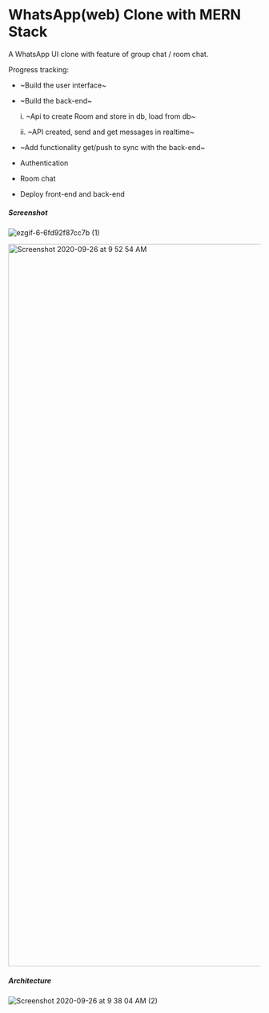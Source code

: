 # WhatsApp(web) Clone with MERN Stack 
  
A WhatsApp UI clone with feature of group chat / room chat. 


Progress tracking: 
- ~Build the user interface~
- ~Build the back-end~

    i. ~Api to create Room and store in db, load from db~

    ii. ~API created, send and get messages in realtime~

- ~Add functionality get/push to sync with the back-end~
- Authentication
- Room chat
- Deploy front-end and back-end


##### Screenshot
![ezgif-6-6fd92f87cc7b (1)](https://user-images.githubusercontent.com/71149670/94464381-0861eb80-01dc-11eb-8533-7c594235e9a6.gif)

<img width="1440" alt="Screenshot 2020-09-26 at 9 52 54 AM" src="https://user-images.githubusercontent.com/71149670/94330078-5f9a6d00-ffde-11ea-8214-f73f1b442f16.png">

##### Architecture
![Screenshot 2020-09-26 at 9 38 04 AM (2)](https://user-images.githubusercontent.com/71149670/94329852-3bd62780-ffdc-11ea-9964-0212f9a93a8d.png)

